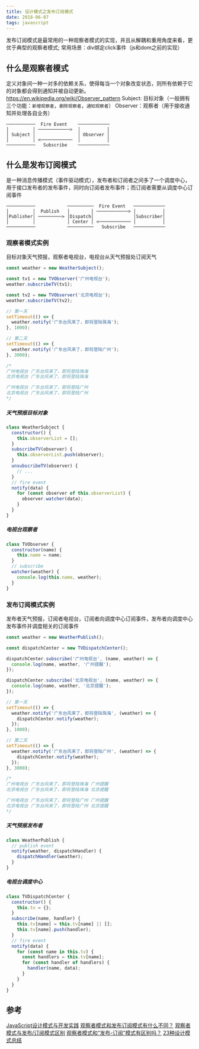 ```yaml
---
title: 设计模式之发布订阅模式
date: 2018-06-07
tags: javascript
---
```


发布订阅模式是最常用的一种观察者模式的实现，并且从解耦和重用角度来看，更优于典型的观察者模式;
常用场景：div绑定click事件（js和dom之前的实现）
<!--more-->

## 什么是观察者模式

定义对象间一种一对多的依赖关系，使得每当一个对象改变状态，则所有依赖于它的对象都会得到通知并被自动更新。
https://en.wikipedia.org/wiki/Observer_pattern
Subject: 目标对象（一般拥有三个功能：`新增观察者`，`删除观察者`，`通知观察者`）
Observer：观察者（用于接收通知并处理各自业务）
```
───────────  Fire Event    ────────────
│         │ ────────────>  │          │
│ Subject │                │ Observer │
│         │ <────────────  │          │
───────────   Subscribe    ────────────
```

## 什么是发布订阅模式

是一种消息传播模式（事件驱动模式），发布者和订阅者之间多了一个调度中心，用于接口发布者的发布事件，同时向订阅者发布事件；而订阅者需要从调度中心订阅事件

```
───────────            ──────────  Fire Event   ────────────
│         │  Publish   │        │ ────────────> │          │
│Publisher│ ─────────> │Dispatch│               │Subscriber│
│         │            │ Center │ <──────────── │          │
───────────            ──────────   Subscribe   ────────────
```

### 观察者模式实例

目标对象天气预报，观察者电视台，电视台从天气预报处订阅天气

```js
const weather = new WeatherSubject();

const tv1 = new TVObserver('广州电视台');
weather.subscribeTV(tv1);

const tv2 = new TVObserver('北京电视台');
weather.subscribeTV(tv2);

// 第一天
setTimeout(() => {
  weather.notify('广东台风来了，即将登陆珠海');
}, 1000);

// 第二天
setTimeout(() => {
  weather.notify('广东台风来了，即将登陆广州');
}, 3000);

/*
广州电视台 广东台风来了，即将登陆珠海
北京电视台 广东台风来了，即将登陆珠海

广州电视台 广东台风来了，即将登陆广州
北京电视台 广东台风来了，即将登陆广州
*/
```

##### 天气预报目标对象
```js
class WeatherSubject {
  constructor() {
    this.observerList = [];
  }
  subscribeTV(observer) {
    this.observerList.push(observer);
  }
  unsubscribeTV(observer) {
    // ...
  }
  // fire event
  notify(data) {
    for (const observer of this.observerList) {
      observer.watcher(data);
    }
  }
}
```

##### 电视台观察者

```js
class TVObserver {
  constructor(name) {
    this.name = name;
  }
  // subscribe
  watcher(weather) {
    console.log(this.name, weather);
  }
}
```

### 发布订阅模式实例

发布者天气预报，订阅者电视台，订阅者向调度中心订阅事件，发布者向调度中心发布事件并调度相关的订阅事件

```js
const weather = new WeatherPublish();

const dispatchCenter = new TVDispatchCenter();

dispatchCenter.subscribe('广州电视台', (name, weather) => {
  console.log(name, weather, '广州提醒');
});

dispatchCenter.subscribe('北京电视台', (name, weather) => {
  console.log(name, weather, '北京提醒');
});

// 第一天
setTimeout(() => {
  weather.notify('广东台风来了，即将登陆珠海', (weather) => {
    dispatchCenter.notify(weather);
  });
}, 1000);

// 第二天
setTimeout(() => {
  weather.notify('广东台风来了，即将登陆广州', (weather) => {
    dispatchCenter.notify(weather);
  });
}, 3000);

/*
广州电视台 广东台风来了，即将登陆珠海 广州提醒
北京电视台 广东台风来了，即将登陆珠海 北京提醒

广州电视台 广东台风来了，即将登陆广州 广州提醒
北京电视台 广东台风来了，即将登陆广州 北京提醒
*/
```

##### 天气预报发布者

```js
class WeatherPublish {
  // publish event
  notify(weather, dispatchHandler) {
    dispatchHandler(weather);
  }
}
```

##### 电视台调度中心

```js
class TVDispatchCenter {
  constructor() {
    this.tv = {};
  }
  subscribe(name, handler) {
    this.tv[name] = this.tv[name] || [];
    this.tv[name].push(handler);
  }
  // fire event
  notify(data) {
    for (const name in this.tv) {
      const handlers = this.tv[name];
      for (const handler of handlers) {
        handler(name, data);
      }
    }
  }
}
```

## 参考

[JavaScript设计模式与开发实践](https://book.douban.com/subject/26382780/)
[观察者模式和发布订阅模式有什么不同？](https://www.zhihu.com/question/23486749)
[观察者模式与发布/订阅模式区别](https://www.cnblogs.com/lovesong/p/5272752.html)
[观察者模式和“发布-订阅”模式有区别吗？](https://www.sohu.com/a/207062452_464084)
[23种设计模式总结](https://www.cnblogs.com/tongkey/p/7170826.html)
